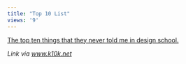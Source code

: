 ```yaml
---
title: "Top 10 List"
views: '9'
---
```

<p><a href="http://www.designobserver.com/archives/000121.html#more">The top ten things that they never told me in design school.</a></p>
<p><i>Link via <a href="http://www.k10k.net">www.k10k.net</a></i></p>
